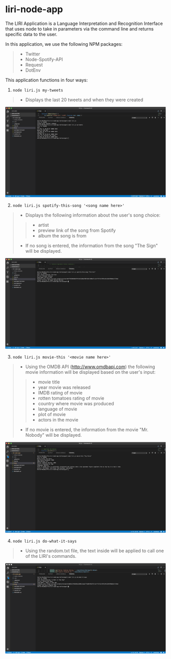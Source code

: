 # liri-node-app

The LIRI Application is a Language Interpretation and Recognition Interface that uses node to take in parameters via the command line and returns specific data to the user. 

In this application, we use the following NPM packages: 
> * Twitter
> * Node-Spotify-API
> * Request
> * DotEnv

This application functions in four ways:

1. `node liri.js my-tweets`
> * Displays the last 20 tweets and when they were created

![Display Tweets](readme-images/my-tweets.png)

2. `node liri.js spotify-this-song '<song name here>'`
> * Displays the following information about the user's song choice:
>> * artist
>> * preview link of the song from Spotify
>> * album the song is from
> * If no song is entered, the information from the song "The Sign" will be displayed.

![Display Tweets](readme-images/spotify-this-song.png)

3. `node liri.js movie-this '<movie name here>'`
> * Using the OMDB API (http://www.omdbapi.com) the following movie information will be displayed based on the user's input:
>> * movie title
>> * year movie was released
>> * IMDB rating of movie
>> * rotten tomatoes rating of movie
>> * country where movie was produced
>> * language of movie
>> * plot of movie
>> * actors in the movie
> * If no movie is entered, the information from the movie "Mr. Nobody" will be displayed.

![Display Tweets](readme-images/movie-this.png)

4. `node liri.js do-what-it-says`
> * Using the random.txt file, the text inside will be applied to call one of the LIRI's commands.

![Display Tweets](readme-images/do-what-it-says.png)